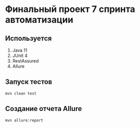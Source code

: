 # Финальный проект 7 спринта автоматизации

## Используется

1. Java 11
2. JUnit 4
3. RestAssured
4. Allure

## Запуск тестов
`mvn clean test`

## Создание отчета Allure
`mvn allure:report`
